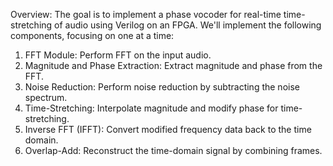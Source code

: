 Overview:
The goal is to implement a phase vocoder for real-time time-stretching of audio using Verilog on an FPGA. We'll implement the following components, focusing on one at a time:

1. FFT Module: Perform FFT on the input audio.
2. Magnitude and Phase Extraction: Extract magnitude and phase from the FFT.
3. Noise Reduction: Perform noise reduction by subtracting the noise spectrum.
4. Time-Stretching: Interpolate magnitude and modify phase for time-stretching.
5. Inverse FFT (IFFT): Convert modified frequency data back to the time domain.
6. Overlap-Add: Reconstruct the time-domain signal by combining frames.
